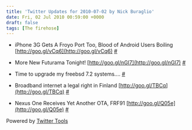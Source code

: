 ```yaml
---
title: 'Twitter Updates for 2010-07-02 by Nick Buraglio'
date: Fri, 02 Jul 2010 00:59:00 +0000
draft: false
tags: [The firehose]
---
```


  
*   iPhone 3G Gets A Froyo Port Too, Blood of Android Users Boiling [http://goo.gl/vCq6](http://goo.gl/vCq6) [#](http://twitter.com/buraglio/statuses/17516716773)
  
*   More New Futurama Tonight! [http://goo.gl/nGl7](http://goo.gl/nGl7) [#](http://twitter.com/buraglio/statuses/17529503546)
  
*   Time to upgrade my freebsd 7.2 systems.... [#](http://twitter.com/buraglio/statuses/17530855779)
  
*   Broadband internet a legal right in Finland [http://goo.gl/TBCq](http://goo.gl/TBCq) [#](http://twitter.com/buraglio/statuses/17531855607)
  
*   Nexus One Receives Yet Another OTA, FRF91 [http://goo.gl/Q05e](http://goo.gl/Q05e) [#](http://twitter.com/buraglio/statuses/17531902040)
  

  

Powered by [Twitter Tools](http://alexking.org/projects/wordpress)